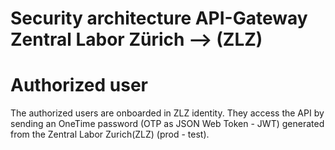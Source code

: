 # Security architecture API-Gateway Zentral Labor Zürich --> (ZLZ)

# Authorized user
The authorized users are onboarded in ZLZ identity.
They access the API by sending an OneTime password (OTP as JSON Web Token - JWT) generated from the Zentral Labor Zurich(ZLZ) (prod - test).
